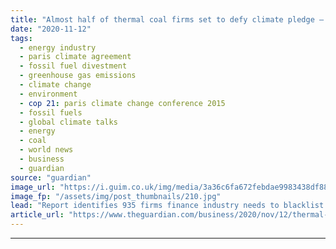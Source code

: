 ```yaml
---
title: "Almost half of thermal coal firms set to defy climate pledge – report"
date: "2020-11-12"
tags: 
  - energy industry
  - paris climate agreement
  - fossil fuel divestment
  - greenhouse gas emissions
  - climate change
  - environment
  - cop 21: paris climate change conference 2015
  - fossil fuels
  - global climate talks
  - energy
  - coal
  - world news
  - business
  - guardian
source: "guardian"
image_url: "https://i.guim.co.uk/img/media/3a36c6fa672febdae9983438df888c7c0b588cba/0_235_3500_2101/master/3500.jpg?width=460&quality=85&auto=format&fit=max&s=5e286672c225ecf6cde8a74f1772b16a"
image_fp: "/assets/img/post_thumbnails/210.jpg"
lead: "Report identifies 935 firms finance industry needs to blacklist to meet Paris goalsAlmost half the companies involved in the thermal coal industry are expected to defy global climate commitments by deepening their coal interests in the coming years, ..."
article_url: "https://www.theguardian.com/business/2020/nov/12/thermal-coal-firms-climate-pledge-report-paris-goals"
---
```


---
